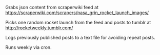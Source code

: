 Grabs json content from scraperwiki feed at https://scraperwiki.com/scrapers/nasa_grin_rocket_launch_images/

Picks one random rocket launch from the feed and posts to tumblr at http://rocketweekly.tumblr.com/ 

Logs previously published posts to a text file for avoiding repeat posts. 

Runs weekly via cron. 


